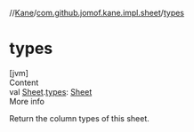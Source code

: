 //[Kane](../index.md)/[com.github.jomof.kane.impl.sheet](index.md)/[types](types.md)



# types  
[jvm]  
Content  
val [Sheet](-sheet/index.md).[types](types.md): [Sheet](-sheet/index.md)  
More info  


Return the column types of this sheet.

  




